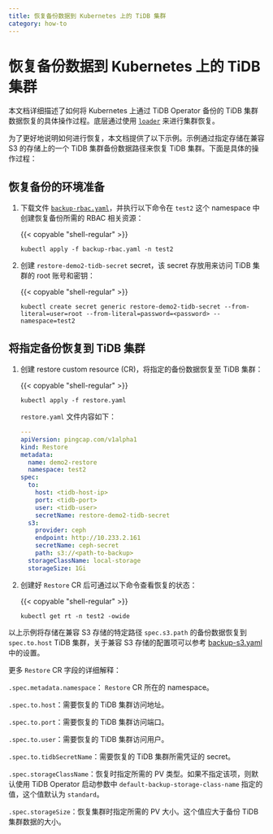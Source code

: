 ```yaml
---
title: 恢复备份数据到 Kubernetes 上的 TiDB 集群
category: how-to
---
```


# 恢复备份数据到 Kubernetes 上的 TiDB 集群

本文档详细描述了如何将 Kubernetes 上通过 TiDB Operator 备份的 TiDB 集群数据恢复的具体操作过程。底层通过使用 [`loader`](/dev/reference/tools/loader.md) 来进行集群恢复。

为了更好地说明如何进行恢复，本文档提供了以下示例。示例通过指定存储在兼容 S3 的存储上的一个 TiDB 集群备份数据路径来恢复 TiDB 集群。下面是具体的操作过程：

## 恢复备份的环境准备

1. 下载文件 [`backup-rbac.yaml`](https://github.com/pingcap/tidb-operator/blob/master/manifests/backup/backup-rbac.yaml)，并执行以下命令在 `test2` 这个 namespace 中创建恢复备份所需的 RBAC 相关资源：

    {{< copyable "shell-regular" >}}

    ```shell
    kubectl apply -f backup-rbac.yaml -n test2
    ```

2. 创建 `restore-demo2-tidb-secret` secret，该 secret 存放用来访问 TiDB 集群的 root 账号和密钥：

    {{< copyable "shell-regular" >}}

    ```shell
    kubectl create secret generic restore-demo2-tidb-secret --from-literal=user=root --from-literal=password=<password> --namespace=test2
    ```

## 将指定备份恢复到 TiDB 集群

1. 创建 restore custom resource (CR)，将指定的备份数据恢复至 TiDB 集群：

    {{< copyable "shell-regular" >}}

    ```shell
    kubectl apply -f restore.yaml
    ```

    `restore.yaml` 文件内容如下：

    ```yaml
    ---
    apiVersion: pingcap.com/v1alpha1
    kind: Restore
    metadata:
      name: demo2-restore
      namespace: test2
    spec:
      to:
        host: <tidb-host-ip>
        port: <tidb-port>
        user: <tidb-user>
        secretName: restore-demo2-tidb-secret
      s3:
        provider: ceph
        endpoint: http://10.233.2.161
        secretName: ceph-secret
        path: s3://<path-to-backup>
      storageClassName: local-storage
      storageSize: 1Gi
    ```

2. 创建好 `Restore` CR 后可通过以下命令查看恢复的状态：

    {{< copyable "shell-regular" >}}

     ```shell
     kubectl get rt -n test2 -owide
     ```
     
以上示例将存储在兼容 S3 存储的特定路径 `spec.s3.path` 的备份数据恢复到 `spec.to.host` TiDB 集群，关于兼容    S3 存储的配置项可以参考 [backup-s3.yaml](/dev/tidb-in-kubernetes/maintain/backup-and-restore/backup-s3.md#备份数据到兼容-s3-的存储) 中的设置。

更多 `Restore` CR 字段的详细解释：

`.spec.metadata.namespace`： `Restore` CR 所在的 namespace。

`.spec.to.host`：需要恢复的 TiDB 集群访问地址。

`.spec.to.port`：需要恢复的 TiDB 集群访问端口。

`.spec.to.user`：需要恢复的 TiDB 集群访问用户。

`.spec.to.tidbSecretName`：需要恢复的 TiDB 集群所需凭证的 secret。

`.spec.storageClassName`：恢复时指定所需的 PV 类型。如果不指定该项，则默认使用 TiDB Operator 启动参数中 `default-backup-storage-class-name` 指定的值，这个值默认为 `standard`。

`.spec.storageSize`：恢复集群时指定所需的 PV 大小。这个值应大于备份 TiDB 集群数据的大小。